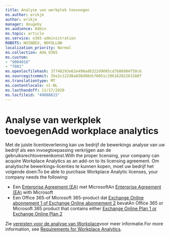 ```yaml
---
title: Analyse van werkplek toevoegen
ms.author: erikje
author: erikje
manager: dougeby
ms.audience: Admin
ms.topic: article
ms.service: o365-administration
ROBOTS: NOINDEX, NOFOLLOW
localization_priority: Normal
ms.collection: Adm_O365
ms.custom:
- "9004018"
- "7081"
ms.openlocfilehash: 37748293e62e490ad6322d9095cd7b08904f50c6
ms.sourcegitcommit: 35e2c122d8a838d98d1f0851c29b16282261580f
ms.translationtype: MT
ms.contentlocale: nl-NL
ms.lasthandoff: 11/17/2020
ms.locfileid: "49088615"
---
```

# <a name="add-workplace-analytics"></a><span data-ttu-id="cf516-102">Analyse van werkplek toevoegen</span><span class="sxs-lookup"><span data-stu-id="cf516-102">Add workplace analytics</span></span>

<span data-ttu-id="cf516-103">Met de juiste licentieverlening kan uw bedrijf de bewerkings analyse van uw bedrijf als een invoegtoepassing verkrijgen aan de gebruiksrechtovereenkomst.</span><span class="sxs-lookup"><span data-stu-id="cf516-103">With the proper licensing, your company can acquire Workplace Analytics as an add-on to its licensing agreement.</span></span> <span data-ttu-id="cf516-104">Om analytische bewerkings-licenties te kunnen kopen, moet uw bedrijf het volgende doen:</span><span class="sxs-lookup"><span data-stu-id="cf516-104">To be able to purchase Workplace Analytic licenses, your company needs the following:</span></span> 

- <span data-ttu-id="cf516-105">Een [Enterprise Agreement (EA)](https://docs.microsoft.com/workplace-analytics/setup/environment-requirements#enterprise-agreements) met Microsoft</span><span class="sxs-lookup"><span data-stu-id="cf516-105">An [Enterprise Agreement (EA)](https://docs.microsoft.com/workplace-analytics/setup/environment-requirements#enterprise-agreements) with Microsoft</span></span>
- <span data-ttu-id="cf516-106">Een Office 365-of Microsoft 365-product dat [Exchange Online abonnement 1 of Exchange Online abonnement 2](https://docs.microsoft.com/workplace-analytics/setup/environment-requirements#exchange-online-plans) bevat</span><span class="sxs-lookup"><span data-stu-id="cf516-106">An Office 365 or Microsoft 365 product that contains either [Exchange Online Plan 1 or Exchange Online Plan 2](https://docs.microsoft.com/workplace-analytics/setup/environment-requirements#exchange-online-plans)</span></span>

<span data-ttu-id="cf516-107">Zie [vereisten voor de analyse van Workplace](https://docs.microsoft.com/workplace-analytics/setup/environment-requirements)voor meer informatie.</span><span class="sxs-lookup"><span data-stu-id="cf516-107">For more information, see [Requirements for Workplace Analytics](https://docs.microsoft.com/workplace-analytics/setup/environment-requirements).</span></span> 
